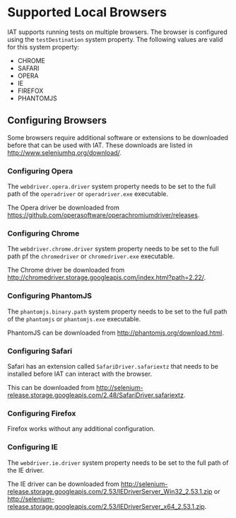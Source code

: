 # Supported Local Browsers

IAT supports running tests on multiple browsers. The browser is configured using the `testDestination` system property. The following values are valid for this system property:

* CHROME
* SAFARI
* OPERA
* IE
* FIREFOX
* PHANTOMJS

## Configuring Browsers

Some browsers require additional software or extensions to be downloaded before that can be used with IAT. These downloads are listed in http://www.seleniumhq.org/download/.

### Configuring Opera

The `webdriver.opera.driver` system property needs to be set to the full path of the `operadriver` or `operadriver.exe` executable.

The Opera driver be downloaded from https://github.com/operasoftware/operachromiumdriver/releases.

### Configuring Chrome

The `webdriver.chrome.driver` system property needs to be set to the full path pf the `chromedriver` or `chromedriver.exe` executable.

The Chrome driver be downloaded from http://chromedriver.storage.googleapis.com/index.html?path=2.22/.

### Configuring PhantomJS

The `phantomjs.binary.path` system property needs to be set to the full path of the `phantomjs` or `phantomjs.exe` executable. 

PhantomJS can be downloaded from http://phantomjs.org/download.html.

### Configuring Safari

Safari has an extension called `SafariDriver.safariextz` that needs to be installed before IAT can interact with the browser. 

This can be downloaded from http://selenium-release.storage.googleapis.com/2.48/SafariDriver.safariextz.

### Configuring Firefox

Firefox works without any additional configuration.

### Configuring IE

The `webdriver.ie.driver` system property needs to be set to the full path of the IE driver.

The IE driver can be downloaded from http://selenium-release.storage.googleapis.com/2.53/IEDriverServer_Win32_2.53.1.zip or http://selenium-release.storage.googleapis.com/2.53/IEDriverServer_x64_2.53.1.zip.
